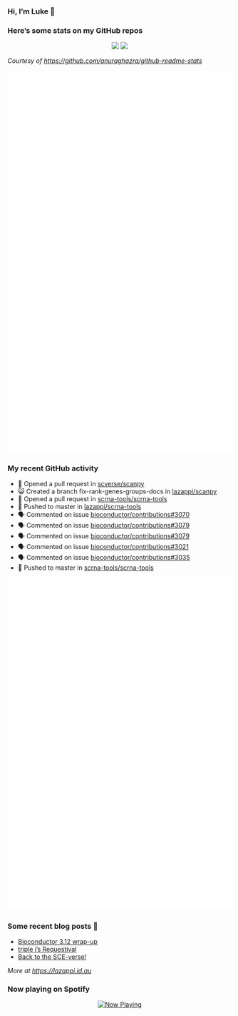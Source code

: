 
<!-- README.md is generated from README.Rmd. Please edit that file -->

### Hi, I’m Luke 👋

<!--
**lazappi/lazappi** is a ✨ _special_ ✨ repository because its `README.md` (this file) appears on your GitHub profile.

Here are some ideas to get you started:

- 🔭 I’m currently working on ...
- 🌱 I’m currently learning ...
- 👯 I’m looking to collaborate on ...
- 🤔 I’m looking for help with ...
- 💬 Ask me about ...
- 📫 How to reach me: ...
- 😄 Pronouns: ...
- ⚡ Fun fact: ...
-->

### Here’s some stats on my GitHub repos

<p align="center">
<img src="https://github-readme-stats.vercel.app/api?username=lazappi&count_private=true&show_icons=true&theme=buefy&hide_title=True">
<img src="https://github-readme-stats.vercel.app/api/top-langs/?username=lazappi&hide=html&theme=buefy&layout=compact">
</p>

*Courtesy of <https://github.com/anuraghazra/github-readme-stats>*

<p align="center" style="width:100%;">
<img src="https://github.com/lazappi/lazappi/raw/main/github-intro.svg">
</p>

### My recent GitHub activity

- 🤔 Opened a pull request in
  [scverse/scanpy](https://github.com/scverse/scanpy)
- 😺 Created a branch fix-rank-genes-groups-docs in
  [lazappi/scanpy](https://github.com/lazappi/scanpy)
- 🤔 Opened a pull request in
  [scrna-tools/scrna-tools](https://github.com/scrna-tools/scrna-tools)
- 📨 Pushed to master in
  [lazappi/scrna-tools](https://github.com/lazappi/scrna-tools)
- 🗣 Commented on issue
  [bioconductor/contributions#3070](https://github.com/bioconductor/contributions#3070)
- 🗣 Commented on issue
  [bioconductor/contributions#3079](https://github.com/bioconductor/contributions#3079)
- 🗣 Commented on issue
  [bioconductor/contributions#3079](https://github.com/bioconductor/contributions#3079)
- 🗣 Commented on issue
  [bioconductor/contributions#3021](https://github.com/bioconductor/contributions#3021)
- 🗣 Commented on issue
  [bioconductor/contributions#3035](https://github.com/bioconductor/contributions#3035)
- 📨 Pushed to master in
  [scrna-tools/scrna-tools](https://github.com/scrna-tools/scrna-tools)

<p align="center" style="width:100%;">
<img src="https://github.com/lazappi/lazappi/raw/main/github-status.svg">
</p>

### Some recent blog posts 📝

- [Bioconductor 3.12
  wrap-up](https://lazappi.id.au/posts/2020-10-30-bioconductor-3-12-wrap-up/index.html)
- [triple j’s
  Requestival](https://lazappi.id.au/posts/2020-07-11-requestival/index.html)
- [Back to the
  SCE-verse!](https://lazappi.id.au/posts/2020-05-12-back-to-the-sce-verse/index.html)

*More at <https://lazappi.id.au>*

<!-- ### My latest tweet 👇 and retweet 👉 -->

### Now playing on Spotify

<p align="center">
<a href="https://now-playing-profile.lazappi.vercel.app/now-playing?open">
<img src="https://now-playing-profile.lazappi.vercel.app/now-playing" width="256" height="64" alt="Now Playing">
</a>
</p>
